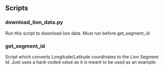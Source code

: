 ## Scripts
### download_lion_data.py
Run this script to download lion data. Must run before get_segment_id

### get_segment_id
Script which converts Longitude/Latitude coordinates to the Lion Segment Id. Just uses a hard-coded value as it is meant to be used as an example.